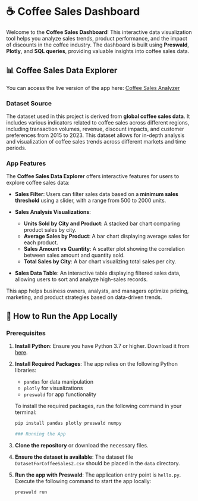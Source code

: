 # ☕ Coffee Sales Dashboard

Welcome to the **Coffee Sales Dashboard**! This interactive data visualization tool helps you analyze sales trends, product performance, and the impact of discounts in the coffee industry. The dashboard is built using **Preswald**, **Plotly**, and **SQL queries**, providing valuable insights into coffee sales data.

## 📊 Coffee Sales Data Explorer

You can access the live version of the app here: [Coffee Sales Analyzer](https://my-project-804057-1obtjchz-ndjz2ws6la-ue.a.run.app)

### Dataset Source

The dataset used in this project is derived from **global coffee sales data**. It includes various indicators related to coffee sales across different regions, including transaction volumes, revenue, discount impacts, and customer preferences from 2015 to 2023. This dataset allows for in-depth analysis and visualization of coffee sales trends across different markets and time periods. 

### App Features

The **Coffee Sales Data Explorer** offers interactive features for users to explore coffee sales data:

- **Sales Filter**: Users can filter sales data based on a **minimum sales threshold** using a slider, with a range from 500 to 2000 units.
  
- **Sales Analysis Visualizations**:
  - **Units Sold by City and Product**: A stacked bar chart comparing product sales by city.
  - **Average Sales by Product**: A bar chart displaying average sales for each product.
  - **Sales Amount vs Quantity**: A scatter plot showing the correlation between sales amount and quantity sold.
  - **Total Sales by City**: A bar chart visualizing total sales per city.

- **Sales Data Table**: An interactive table displaying filtered sales data, allowing users to sort and analyze high-sales records.

This app helps business owners, analysts, and managers optimize pricing, marketing, and product strategies based on data-driven trends.

## 🚀 How to Run the App Locally

### Prerequisites

1. **Install Python**: Ensure you have Python 3.7 or higher. Download it from [here](https://www.python.org/downloads/).

2. **Install Required Packages**: The app relies on the following Python libraries:
   - `pandas` for data manipulation
   - `plotly` for visualizations
   - `preswald` for app functionality
   

   To install the required packages, run the following command in your terminal:

   ```bash
   pip install pandas plotly preswald numpy

   ### Running the App

1. **Clone the repository** or download the necessary files.

2. **Ensure the dataset is available**: The dataset file `DatasetForCoffeeSales2.csv` should be placed in the `data` directory.

3. **Run the app with Preswald**: The application entry point is `hello.py`. Execute the following command to start the app locally:

   ```bash
   preswald run

